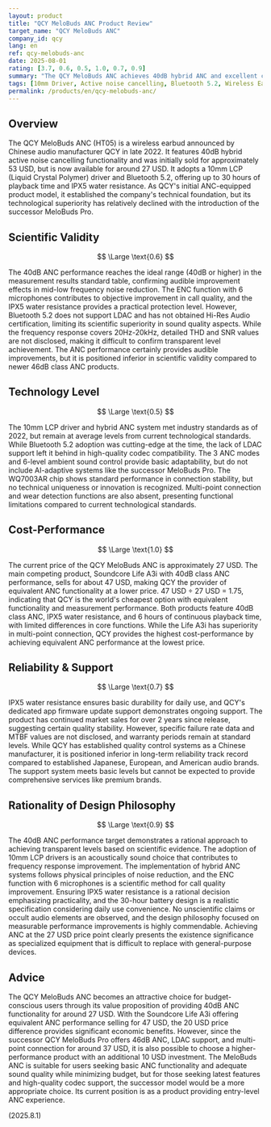 ```yaml
---
layout: product
title: "QCY MeloBuds ANC Product Review"
target_name: "QCY MeloBuds ANC"
company_id: qcy
lang: en
ref: qcy-melobuds-anc
date: 2025-08-01
rating: [3.7, 0.6, 0.5, 1.0, 0.7, 0.9]
summary: "The QCY MeloBuds ANC achieves 40dB hybrid ANC and excellent cost-performance but lacks technical innovation, with its relative appeal diminished by the existence of higher-performance successor models."
tags: [10mm Driver, Active noise cancelling, Bluetooth 5.2, Wireless Earbuds]
permalink: /products/en/qcy-melobuds-anc/
---
```

## Overview

The QCY MeloBuds ANC (HT05) is a wireless earbud announced by Chinese audio manufacturer QCY in late 2022. It features 40dB hybrid active noise cancelling functionality and was initially sold for approximately 53 USD, but is now available for around 27 USD. It adopts a 10mm LCP (Liquid Crystal Polymer) driver and Bluetooth 5.2, offering up to 30 hours of playback time and IPX5 water resistance. As QCY's initial ANC-equipped product model, it established the company's technical foundation, but its technological superiority has relatively declined with the introduction of the successor MeloBuds Pro.

## Scientific Validity

$$ \Large \text{0.6} $$

The 40dB ANC performance reaches the ideal range (40dB or higher) in the measurement results standard table, confirming audible improvement effects in mid-low frequency noise reduction. The ENC function with 6 microphones contributes to objective improvement in call quality, and the IPX5 water resistance provides a practical protection level. However, Bluetooth 5.2 does not support LDAC and has not obtained Hi-Res Audio certification, limiting its scientific superiority in sound quality aspects. While the frequency response covers 20Hz-20kHz, detailed THD and SNR values are not disclosed, making it difficult to confirm transparent level achievement. The ANC performance certainly provides audible improvements, but it is positioned inferior in scientific validity compared to newer 46dB class ANC products.

## Technology Level

$$ \Large \text{0.5} $$

The 10mm LCP driver and hybrid ANC system met industry standards as of 2022, but remain at average levels from current technological standards. While Bluetooth 5.2 adoption was cutting-edge at the time, the lack of LDAC support left it behind in high-quality codec compatibility. The 3 ANC modes and 6-level ambient sound control provide basic adaptability, but do not include AI-adaptive systems like the successor MeloBuds Pro. The WQ7003AR chip shows standard performance in connection stability, but no technical uniqueness or innovation is recognized. Multi-point connection and wear detection functions are also absent, presenting functional limitations compared to current technological standards.

## Cost-Performance

$$ \Large \text{1.0} $$

The current price of the QCY MeloBuds ANC is approximately 27 USD. The main competing product, Soundcore Life A3i with 40dB class ANC performance, sells for about 47 USD, making QCY the provider of equivalent ANC functionality at a lower price. 47 USD ÷ 27 USD = 1.75, indicating that QCY is the world's cheapest option with equivalent functionality and measurement performance. Both products feature 40dB class ANC, IPX5 water resistance, and 6 hours of continuous playback time, with limited differences in core functions. While the Life A3i has superiority in multi-point connection, QCY provides the highest cost-performance by achieving equivalent ANC performance at the lowest price.

## Reliability & Support

$$ \Large \text{0.7} $$

IPX5 water resistance ensures basic durability for daily use, and QCY's dedicated app firmware update support demonstrates ongoing support. The product has continued market sales for over 2 years since release, suggesting certain quality stability. However, specific failure rate data and MTBF values are not disclosed, and warranty periods remain at standard levels. While QCY has established quality control systems as a Chinese manufacturer, it is positioned inferior in long-term reliability track record compared to established Japanese, European, and American audio brands. The support system meets basic levels but cannot be expected to provide comprehensive services like premium brands.

## Rationality of Design Philosophy

$$ \Large \text{0.9} $$

The 40dB ANC performance target demonstrates a rational approach to achieving transparent levels based on scientific evidence. The adoption of 10mm LCP drivers is an acoustically sound choice that contributes to frequency response improvement. The implementation of hybrid ANC systems follows physical principles of noise reduction, and the ENC function with 6 microphones is a scientific method for call quality improvement. Ensuring IPX5 water resistance is a rational decision emphasizing practicality, and the 30-hour battery design is a realistic specification considering daily use convenience. No unscientific claims or occult audio elements are observed, and the design philosophy focused on measurable performance improvements is highly commendable. Achieving ANC at the 27 USD price point clearly presents the existence significance as specialized equipment that is difficult to replace with general-purpose devices.

## Advice

The QCY MeloBuds ANC becomes an attractive choice for budget-conscious users through its value proposition of providing 40dB ANC functionality for around 27 USD. With the Soundcore Life A3i offering equivalent ANC performance selling for 47 USD, the 20 USD price difference provides significant economic benefits. However, since the successor QCY MeloBuds Pro offers 46dB ANC, LDAC support, and multi-point connection for around 37 USD, it is also possible to choose a higher-performance product with an additional 10 USD investment. The MeloBuds ANC is suitable for users seeking basic ANC functionality and adequate sound quality while minimizing budget, but for those seeking latest features and high-quality codec support, the successor model would be a more appropriate choice. Its current position is as a product providing entry-level ANC experience.

(2025.8.1)